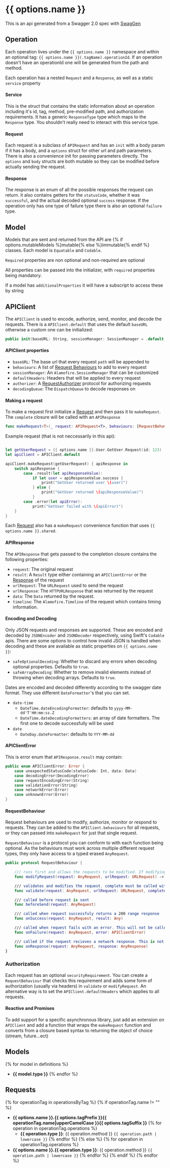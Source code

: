 # {{ options.name }}

This is an api generated from a Swagger 2.0 spec with [SwagGen](https://github.com/yonaskolb/SwagGen)

## Operation

Each operation lives under the `{{ options.name }}` namespace and within an optional tag: `{{ options.name }}(.tagName).operationId`. If an operation doesn't have an operationId one will be generated from the path and method.

Each operation has a nested `Request` and a `Response`, as well as a static `service` property

#### Service

This is the struct that contains the static information about an operation including it's id, tag, method, pre-modified path, and authorization requirements. It has a generic `ResponseType` type which maps to the `Response` type.
You shouldn't really need to interact with this service type.

#### Request

Each request is a subclass of `APIRequest` and has an `init` with a body param if it has a body, and a `options` struct for other url and path parameters. There is also a convenience init for passing parameters directly.
The `options` and `body` structs are both mutable so they can be modified before actually sending the request.

#### Response

The response is an enum of all the possible responses the request can return. it also contains getters for the `statusCode`, whether it was `successful`, and the actual decoded optional `success` response. If the operation only has one type of failure type there is also an optional `failure` type.

## Model
Models that are sent and returned from the API are {% if options.mutableModels %}mutable{% else %}immutable{% endif %} classes. Each model is `Equatable` and `Codable`. 

`Required` properties are non optional and non-required are optional

All properties can be passed into the initializer, with `required` properties being mandatory.

If a model has `additionalProperties` it will have a subscript to access these by string

## APIClient
The `APIClient` is used to encode, authorize, send, monitor, and decode the requests. There is a `APIClient.default` that uses the default `baseURL` otherwise a custom one can be initialized:

```swift
public init(baseURL: String, sessionManager: SessionManager = .default, defaultHeaders: [String: String] = [:], behaviours: [RequestBehaviour] = [], authorizer: RequestAuthorizer? = nil)
```

#### APIClient properties

- `baseURL`: The base url that every request `path` will be appended to
- `behaviours`: A list of [Request Behaviours](#requestbehaviour) to add to every request
- `sessionManager`: An `Alamofire.SessionManager` that can be customized
- `defaultHeaders`: Headers that will be applied to every request
- `authorizer`: A [RequestAuthorizer](#requestauthorizer) protocol for authorizing requests
- `decodingQueue`: The `DispatchQueue` to decode responses on

#### Making a request
To make a request first initialize a [Request](#request) and then pass it to `makeRequest`. The `complete` closure will be called with an `APIResponse`

```swift
func makeRequest<T>(_ request: APIRequest<T>, behaviours: [RequestBehaviour] = [], queue: DispatchQueue = DispatchQueue.main, complete: @escaping (APIResponse<T>) -> Void) -> Request? {
```

Example request (that is not neccessarily in this api):

```swift

let getUserRequest = {{ options.name }}.User.GetUser.Request(id: 123)
let apiClient = APIClient.default

apiClient.makeRequest(getUserRequest) { apiResponse in
    switch apiResponse {
        case .result(let apiResponseValue):
        	if let user = apiResponseValue.success {
        		print("GetUser returned user \(user)")
        	} else {
        		print("GetUser returned \(apiResponseValue)")
        	}
        case .error(let apiError):
        	print("GetUser failed with \(apiError)")
    }
}
```

Each [Request](#request) also has a `makeRequest` convenience function that uses `{{ options.name }}.shared`.

#### APIResponse
The `APIResponse` that gets passed to the completion closure contains the following properties:

- `request`: The original request
- `result`: A `Result` type either containing an `APIClientError` or the [Response](#response) of the request
- `urlRequest`: The `URLRequest` used to send the request
- `urlResponse`: The `HTTPURLResponse` that was returned by the request
- `data`: The `Data` returned by the request.
- `timeline`: The `Alamofire.Timeline` of the request which contains timing information.

#### Encoding and Decoding
Only JSON requests and responses are supported. These are encoded and decoded by `JSONEncoder` and `JSONDecoder` respectively, using Swift's `Codable` apis.
There are some options to control how invalid JSON is handled when decoding and these are available as static properties on `{{ options.name }}`:

- `safeOptionalDecoding`: Whether to discard any errors when decoding optional properties. Defaults to `true`.
- `safeArrayDecoding`: Whether to remove invalid elements instead of throwing when decoding arrays. Defaults to `true`.

Dates are encoded and decoded differently according to the swagger date format. They use different `DateFormatter`'s that you can set.
- `date-time`
    - `DateTime.dateEncodingFormatter`: defaults to `yyyy-MM-dd'T'HH:mm:ss.Z`
    - `DateTime.dateDecodingFormatters`: an array of date formatters. The first one to decode successfully will be used
- `date`
    - `DateDay.dateFormatter`: defaults to `YYY-MM-dd`

#### APIClientError
This is error enum that `APIResponse.result` may contain:

```swift
public enum APIClientError: Error {
    case unexpectedStatusCode(statusCode: Int, data: Data)
    case decodingError(DecodingError)
    case requestEncodingError(String)
    case validationError(String)
    case networkError(Error)
    case unknownError(Error)
}
```

#### RequestBehaviour
Request behaviours are used to modify, authorize, monitor or respond to requests. They can be added to the `APIClient.behaviours` for all requests, or they can passed into `makeRequest` for just that single request. 

`RequestBehaviour` is a protocol you can conform to with each function being optional. As the behaviours must work across multiple different request types, they only have access to a typed erased `AnyRequest`.

```swift
public protocol RequestBehaviour {

    /// runs first and allows the requests to be modified. If modifying asynchronously use validate
    func modifyRequest(request: AnyRequest, urlRequest: URLRequest) -> URLRequest

    /// validates and modifies the request. complete must be called with either .success or .fail
    func validate(request: AnyRequest, urlRequest: URLRequest, complete: @escaping (RequestValidationResult) -> Void)

    /// called before request is sent
    func beforeSend(request: AnyRequest)

    /// called when request successfuly returns a 200 range response
    func onSuccess(request: AnyRequest, result: Any)

    /// called when request fails with an error. This will not be called if the request returns a known response even if the a status code is out of the 200 range
    func onFailure(request: AnyRequest, error: APIClientError)

    /// called if the request recieves a network response. This is not called if request fails validation or encoding
    func onResponse(request: AnyRequest, response: AnyResponse)
}
```

### Authorization
Each request has an optional `securityRequirement`. You can create a `RequestBehaviour` that checks this requirement and adds some form of authorization (usually via headers) in `validate` or `modifyRequest`. An alternative way is to set the `APIClient.defaultHeaders` which applies to all requests.

#### Reactive and Promises
To add support for a specific asynchronous library, just add an extension on `APIClient` and add a function that wraps the `makeRequest` function and converts from a closure based syntax to returning the object of choice (stream, future...ect)

## Models

{% for model in definitions %}
- **{{ model.type }}**
{% endfor %}

## Requests

{% for operationTag in operationsByTag %}
{% if operationTag.name != "" %}
- **{{ options.name }}.{{ options.tagPrefix }}{{ operationTag.name|upperCamelCase }}{{ options.tagSuffix }}**
	{% for operation in operationTag.operations %}
	- **{{ operation.type }}**: {{ operation.method }} `{{ operation.path | lowercase }}`
	{% endfor %}
{% else %}
{% for operation in operationTag.operations %}
- **{{ options.name }}.{{ operation.type }}**: {{ operation.method }} `{{ operation.path | lowercase }}`
{% endfor %}
{% endif %}	
{% endfor %}
